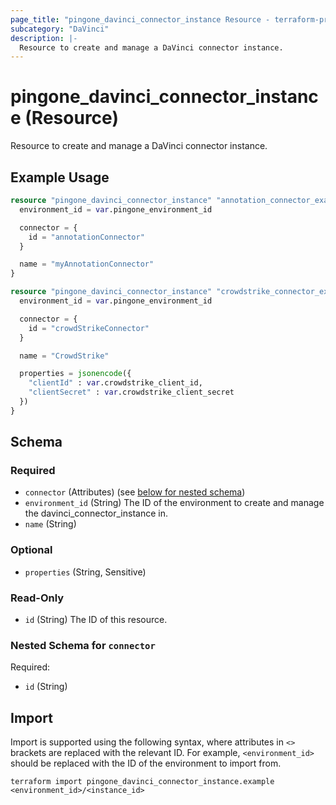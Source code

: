 ```yaml
---
page_title: "pingone_davinci_connector_instance Resource - terraform-provider-pingone"
subcategory: "DaVinci"
description: |-
  Resource to create and manage a DaVinci connector instance.
---
```


# pingone_davinci_connector_instance (Resource)

Resource to create and manage a DaVinci connector instance.

## Example Usage

```terraform
resource "pingone_davinci_connector_instance" "annotation_connector_example" {
  environment_id = var.pingone_environment_id

  connector = {
    id = "annotationConnector"
  }

  name = "myAnnotationConnector"
}

resource "pingone_davinci_connector_instance" "crowdstrike_connector_example" {
  environment_id = var.pingone_environment_id

  connector = {
    id = "crowdStrikeConnector"
  }

  name = "CrowdStrike"

  properties = jsonencode({
    "clientId" : var.crowdstrike_client_id,
    "clientSecret" : var.crowdstrike_client_secret
  })
}
```

<!-- schema generated by tfplugindocs -->
## Schema

### Required

- `connector` (Attributes) (see [below for nested schema](#nestedatt--connector))
- `environment_id` (String) The ID of the environment to create and manage the davinci_connector_instance in.
- `name` (String)

### Optional

- `properties` (String, Sensitive)

### Read-Only

- `id` (String) The ID of this resource.

<a id="nestedatt--connector"></a>
### Nested Schema for `connector`

Required:

- `id` (String)

## Import

Import is supported using the following syntax, where attributes in `<>` brackets are replaced with the relevant ID.  For example, `<environment_id>` should be replaced with the ID of the environment to import from.

```shell
terraform import pingone_davinci_connector_instance.example <environment_id>/<instance_id>
```

